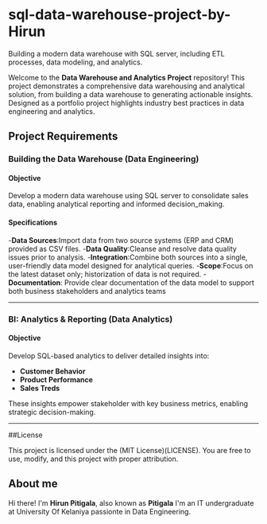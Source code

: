 # sql-data-warehouse-project-by-Hirun
Building a modern data warehouse with SQL server, including ETL processes, data modeling, and analytics. 

Welcome to the **Data Warehouse and Analytics Project** repository!
This project demonstrates a comprehensive data warehousing and analytical solution, from building a data warehouse to generating actionable insights. Designed as a portfolio project highlights industry best practices in data engineering and analytics.  

## Project Requirements 

### Building the Data Warehouse (Data Engineering)

#### Objective 
Develop a modern data warehouse using SQL server to consolidate sales data, enabling analytical reporting and informed decision_making.

#### Specifications 
-**Data Sources**:Import data from two source systems (ERP and CRM) provided as CSV files. 
-**Data Quality**:Cleanse and resolve data quality issues prior to analysis.
-**Integration**:Combine both sources into a single, user-friendly data model designed for analytical queries.
-**Scope**:Focus on the latest dataset only; historization of data is not required.
-**Documentation**: Provide clear documentation of the data model to support both business stakeholders and analytics teams 


---


### BI: Analytics & Reporting (Data Analytics) 


#### Objective 
Develop SQL-based analytics to deliver detailed insights into:
- **Customer Behavior**
- **Product Performance**
- **Sales Treds**
 
 
These insights empower stakeholder with key business metrics, enabling strategic decision-making.

---

##License 

This project is licensed under the (MIT License)(LICENSE). You are free to use, modify, and this project with proper attribution.

## About me 

Hi there! I'm **Hirun Pitigala**, also known as **Pitigala** I'm an IT undergraduate at University Of Kelaniya passionte in Data Engineering.  













